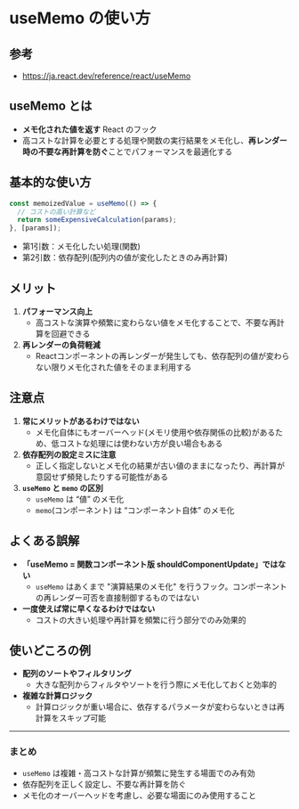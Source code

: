 # useMemo の使い方

## 参考
- https://ja.react.dev/reference/react/useMemo

## useMemo とは
- **メモ化された値を返す** React のフック
- 高コストな計算を必要とする処理や関数の実行結果をメモ化し、**再レンダー時の不要な再計算を防ぐ**ことでパフォーマンスを最適化する

## 基本的な使い方
```jsx
const memoizedValue = useMemo(() => {
  // コストの高い計算など
  return someExpensiveCalculation(params);
}, [params]);
```
- 第1引数：メモ化したい処理(関数)
- 第2引数：依存配列(配列内の値が変化したときのみ再計算)

## メリット
1. **パフォーマンス向上**  
   - 高コストな演算や頻繁に変わらない値をメモ化することで、不要な再計算を回避できる
2. **再レンダーの負荷軽減**  
   - Reactコンポーネントの再レンダーが発生しても、依存配列の値が変わらない限りメモ化された値をそのまま利用する

## 注意点
1. **常にメリットがあるわけではない**  
   - メモ化自体にもオーバーヘッド(メモリ使用や依存関係の比較)があるため、低コストな処理には使わない方が良い場合もある
2. **依存配列の設定ミスに注意**  
   - 正しく指定しないとメモ化の結果が古い値のままになったり、再計算が意図せず頻発したりする可能性がある
3. **`useMemo` と `memo` の区別**  
   - `useMemo` は “値” のメモ化  
   - `memo`(コンポーネント) は “コンポーネント自体” のメモ化

## よくある誤解
- **「useMemo = 関数コンポーネント版 shouldComponentUpdate」ではない**  
  - `useMemo` はあくまで "演算結果のメモ化" を行うフック。コンポーネントの再レンダー可否を直接制御するものではない
- **一度使えば常に早くなるわけではない**  
  - コストの大きい処理や再計算を頻繁に行う部分でのみ効果的

## 使いどころの例
- **配列のソートやフィルタリング**  
  - 大きな配列からフィルタやソートを行う際にメモ化しておくと効率的
- **複雑な計算ロジック**  
  - 計算ロジックが重い場合に、依存するパラメータが変わらないときは再計算をスキップ可能

---

### まとめ
- `useMemo` は複雑・高コストな計算が頻繁に発生する場面でのみ有効  
- 依存配列を正しく設定し、不要な再計算を防ぐ  
- メモ化のオーバーヘッドを考慮し、必要な場面にのみ使用すること

